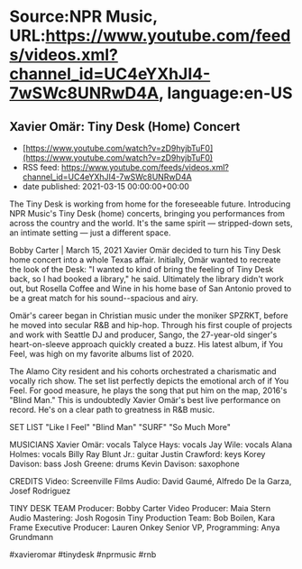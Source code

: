 # Source:NPR Music, URL:https://www.youtube.com/feeds/videos.xml?channel_id=UC4eYXhJI4-7wSWc8UNRwD4A, language:en-US

## Xavier Omär: Tiny Desk (Home) Concert
 - [https://www.youtube.com/watch?v=zD9hyjbTuF0](https://www.youtube.com/watch?v=zD9hyjbTuF0)
 - RSS feed: https://www.youtube.com/feeds/videos.xml?channel_id=UC4eYXhJI4-7wSWc8UNRwD4A
 - date published: 2021-03-15 00:00:00+00:00

The Tiny Desk is working from home for the foreseeable future. Introducing NPR Music's Tiny Desk (home) concerts, bringing you performances from across the country and the world. It's the same spirit — stripped-down sets, an intimate setting — just a different space.

Bobby Carter | March 15, 2021
Xavier Omär decided to turn his Tiny Desk home concert into a whole Texas affair. Initially, Omär wanted to recreate the look of the Desk: "I wanted to kind of bring the feeling of Tiny Desk back, so I had booked a library," he said. Ultimately the library didn't work out, but Rosella Coffee and Wine in his home base of San Antonio proved to be a great match for his sound--spacious and airy.

Omär's career began in Christian music under the moniker SPZRKT, before he moved into secular R&B and hip-hop. Through his first couple of projects and work with Seattle DJ and producer, Sango, the 27-year-old singer's heart-on-sleeve approach quickly created a buzz. His latest album, if You Feel, was high on my favorite albums list of 2020.

The Alamo City resident and his cohorts orchestrated a charismatic and vocally rich show. The set list perfectly depicts the emotional arch of if You Feel. For good measure, he plays the song that put him on the map, 2016's "Blind Man." This is undoubtedly Xavier Omär's best live performance on record. He's on a clear path to greatness in R&B music.

SET LIST
"Like I Feel"
"Blind Man"
"SURF"
"So Much More"

MUSICIANS
Xavier Omär: vocals
Talyce Hays: vocals
Jay Wile: vocals
Alana Holmes: vocals
Billy Ray Blunt Jr.: guitar
Justin Crawford: keys
Korey Davison: bass
Josh Greene: drums
Kevin Davison: saxophone

CREDITS
Video: Screenville Films
Audio: David Gaumé, Alfredo De la Garza, Josef Rodriguez

TINY DESK TEAM
Producer: Bobby Carter
Video Producer: Maia Stern
Audio Mastering: Josh Rogosin
Tiny Production Team: Bob Boilen, Kara Frame
Executive Producer: Lauren Onkey
Senior VP, Programming: Anya Grundmann

#xavieromar #tinydesk #nprmusic #rnb

